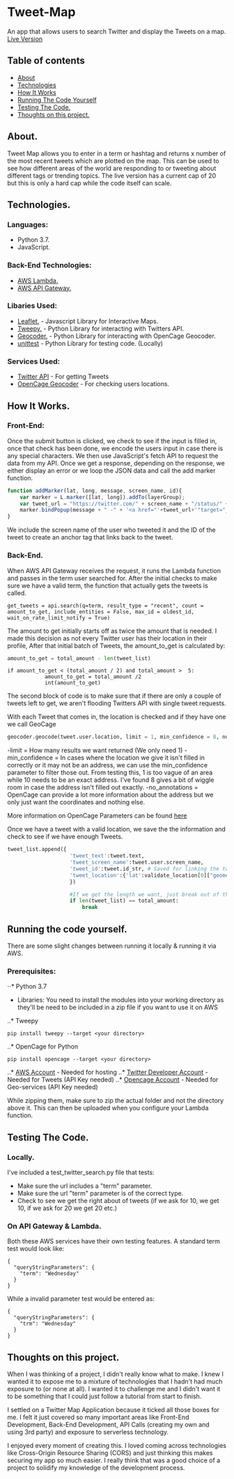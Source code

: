 # Tweet-Map
An app that allows users to search Twitter and display the Tweets on a map.
[Live Version](https://kenneth.gargan.ie/Tweet-Map/)

## Table of contents
* [About](#about)
* [Technologies](#technologies)
* [How It Works](#how-it-works)
* [Running The Code Yourself](#running-the-code-yourself)
* [Testing The Code.](testing-the-code)
* [Thoughts on this project.](thoughts-on-this-project-&-what-i've-learned)

## About.
Tweet Map allows you to enter in a term or hashtag and returns x number of the most recent tweets which are plotted on the map. This can be used to see how different areas of the world are responding to or tweeting about different tags or trending topics.
The live version has a current cap of 20 but this is only a hard cap while the code itself can scale.

## Technologies.
### Languages: 
- Python 3.7.
- JavaScript.

### Back-End Technologies:
- [AWS Lambda.](https://aws.amazon.com/lambda/)
- [AWS API Gateway.](https://aws.amazon.com/api-gateway/)

### Libaries Used:
- [Leaflet.](https://leafletjs.com/) - Javascript Library for Interactive Maps.
- [Tweepy.](https://tweepy.readthedocs.io/en/latest/) - Python Library for interacting with Twitters API.
- [Geocoder.](https://geocoder.readthedocs.io/) - Python Library for interacting with OpenCage Geocoder.
- [unittest](https://docs.python.org/3/library/unittest.html) - Python Library for testing code. (Locally)

### Services Used:
- [Twitter API](https://developer.twitter.com/) - For getting Tweets
- [OpenCage Geocoder](https://opencagedata.com/) - For checking users locations.

## How It Works.
### Front-End:
Once the submit button is clicked, we check to see if the input is filled in, once that check has been done, we encode the users input in case there is any special characters. We then use JavaScript's fetch API to request the data from my API. Once we get a response, depending on the response, we either display an error or we loop the JSON data and call the add marker function. 

```javascript
function addMarker(lat, long, message, screen_name, id){
    var marker = L.marker([lat, long]).addTo(layerGroup);
    var tweet_url = "https://twitter.com/" + screen_name + "/status/" +id;
    marker.bindPopup(message + " -" + '<a href="'+tweet_url+'"target="_blank">'+screen_name+'</a>');
}
```
We include the screen name of the user who tweeted it and the ID of the tweet to create an anchor tag that links back to the tweet.

### Back-End.
When AWS API Gateway receives the request, it runs the Lambda function and passes in the term user searched for. After the initial checks to make sure we have a valid term, the function that actually gets the tweets is called.

```
get_tweets = api.search(q=term, result_type = "recent", count = amount_to_get, include_entities = False, max_id = oldest_id, wait_on_rate_limit_notify = True)
```

The amount to get initially starts off as twice the amount that is needed. I made this decision as not every Twitter user has their location in their profile, After that initial batch of Tweets, the amount_to_get is calculated by: 

```python
amount_to_get = total_amount - len(tweet_list)
```

```
if amount_to_get < (total_amount / 2) and total_amount >  5:
            amount_to_get = total_amount /2
            int(amount_to_get)
```

The second block of code is to make sure that if there are only a couple of tweets left to get, we aren't flooding Twitters API with single tweet requests.


With each Tweet that comes in, the location is checked and if they have one we call GeoCage

```python
geocoder.geocode(tweet.user.location, limit = 1, min_confidence = 8, no_annotations = 1)
```
-limit = How many results we want returned (We only need 1)
-min_confidence = In cases where the location we give it isn't filled in correctly or it may not be an address, we can use the min_confidence parameter to filter those out. From testing this, 1 is too vague of an area while 10 needs to be an exact address. I've found 8 gives a bit of wiggle room in case the address isn't filled out exactly. 
-no_annotations = OpenCage can provide a lot more information about the address but we only just want the coordinates and nothing else.

More information on OpenCage Parameters can be found [here](https://opencagedata.com/api#request)


Once we have a tweet with a valid location, we save the the information and check to see if we have enough Tweets.

```python
tweet_list.append({
                    'tweet_text':tweet.text,
                    'tweet_screen_name':tweet.user.screen_name,
                    'tweet_id':tweet.id_str, # Saved for linking the tweet later if we need to.
                    'tweet_location':{'lat':validate_location[0]["geometry"]["lat"], 'lng':validate_location[0]["geometry"]["lng"]}
                    })

                    #If we get the length we want, just break out of the loop
                    if len(tweet_list) == total_amount:
                        break
```

## Running the code yourself.
There are some slight changes between running it locally & running it via AWS.

### Prerequisites:
⋅⋅* Python 3.7

- Libraries: 
You need to install the modules into your working directory as they'll be need to be included in a zip file if you want to use it on AWS

..* Tweepy
```
pip install tweepy --target <your directory>
```

..* OpenCage for Python
```
pip install opencage --target <your directory>
```
..* [AWS Account](https://aws.amazon.com/) - Needed for hosting
..* [Twitter Developer Account](https://developer.twitter.com/) - Needed for Tweets (API Key needed)
..* [Opencage Account](https://opencagedata.com/) - Needed for Geo-services (API Key needed)

While zipping them, make sure to zip the actual folder and not the directory above it. This can then be uploaded when you configure your Lambda function.

## Testing The Code.

### Locally.
I've included a test_twitter_search.py file that tests:
- Make sure the url includes a "term" parameter.
- Make sure the url "term" parameter is of the correct type.
- Check to see we get the right about of tweets (if we ask for 10, we get 10, if we ask for 20 we get 20 etc.)

### On API Gateway & Lambda.
Both these AWS services have their own testing features. A standard term test would look like:

```
{
  "queryStringParameters": {
    "term": "Wednesday"
  }
}
```

While a invalid parameter test would be entered as: 
```
{
  "queryStringParameters": {
    "trm": "Wednesday"
  }
}
```

## Thoughts on this project.
When I was thinking of a project, I didn't really know what to make. I knew I wanted it to expose me to a mixture of technologies that I hadn't had much exposure to (or none at all). I wanted it to challenge me and I didn't want it to be something that I could just follow a tutorial from start to finish. 

I settled on a Twitter Map Application because it ticked all those boxes for me. I felt it just covered so many important areas like Front-End Development, Back-End Development, API Calls (creating my own and using 3rd party) and exposure to serverless technology.

I enjoyed every moment of creating this. I loved coming across technologies like Cross-Origin Resource Sharing (CORS) and just thinking this makes securing my app so much easier. I really think that was a good choice of a project to solidify my knowledge of the development process.
